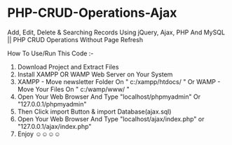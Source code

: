 # PHP-CRUD-Operations-Ajax
Add, Edit, Delete &amp; Searching Records Using jQuery, Ajax, PHP And MySQL || PHP CRUD Operations Without Page Refresh

How To Use/Run This Code :-
1. Download Project and Extract Files
2. Install XAMPP OR WAMP Web Server on Your System
3. XAMPP - Move newsletter Folder On " c:/xampp/htdocs/ " Or WAMP - Move Your Files On " c:/wamp/www/ "
3. Open Your Web Browser And Type "localhost/phpmyadmin" Or "127.0.0.1/phpmyadmin"
4. Then Click import Button & import Database(ajax.sql)
5. Open Your Web Browser And Type "localhost/ajax/index.php" or "127.0.0.1/ajax/index.php"
6. Enjoy  ☺☺☺☺

